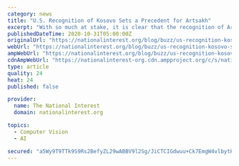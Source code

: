 ```yaml
---
category: news
title: "U.S. Recognition of Kosovo Sets a Precedent for Artsakh"
excerpt: "With so much at stake, it is clear that the recognition of Artsakh’s independence is the only viable option to secure the fundamental rights of the region’s Armenian population in the face of ..."
publishedDateTime: 2020-10-31T05:00:00Z
originalUrl: "https://nationalinterest.org/blog/buzz/us-recognition-kosovo-sets-precedent-artsakh-171749"
webUrl: "https://nationalinterest.org/blog/buzz/us-recognition-kosovo-sets-precedent-artsakh-171749"
ampWebUrl: "https://nationalinterest.org/blog/buzz/us-recognition-kosovo-sets-precedent-artsakh-171749?amp"
cdnAmpWebUrl: "https://nationalinterest-org.cdn.ampproject.org/c/s/nationalinterest.org/blog/buzz/us-recognition-kosovo-sets-precedent-artsakh-171749?amp"
type: article
quality: 24
heat: 24
published: false

provider:
  name: The National Interest
  domain: nationalinterest.org

topics:
  - Computer Vision
  - AI

secured: "a5Wy9T9TTk9S9Rs2BefyZL29wABBV9l2Sg/JiCTCIGdwuu+Ck7EmgW4vlbytHAA8+9tMwMIdGGaoOr+x2OHRoO512Cfyx1aSEGXjONO70MO3COUc1OmguugxGIsFUaO2K53UPOKmiAP7X2W+tT5t7/J6te+cYrSEKjYoIBd1Vh5qeYN3Dn54euyvtl6eTuGchXDFnOWOlDJxqS5NkQOzI4j12uNooUnbQ9EXmibzYTlox7bZvO7NNYdCw6dJTzgOidvUZPb4OesXkdZHxpH3DJbvu3Mi/kQHqwXJ+50NsZ/jlZRdqGxZR6AUu4o0J/8q2mB3sEUR8k5gGHcRSmIX7gMSgEp0WRYsmls/qvG9THc=;FFVJWQtsBENOsh8+GV4JjA=="
---
```


